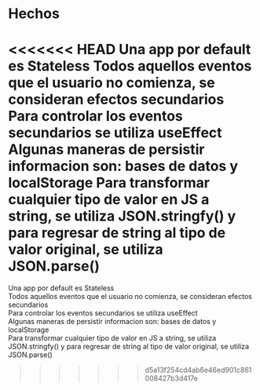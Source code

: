 # Hechos
<<<<<<< HEAD
Una app por default es Stateless
Todos aquellos eventos que el usuario no comienza, se consideran efectos secundarios
Para controlar los eventos secundarios se utiliza useEffect
Algunas maneras de persistir informacion son: bases de datos y localStorage
Para transformar cualquier tipo de valor en JS a string, se utiliza JSON.stringfy() y para regresar de string al tipo de valor original, se utiliza JSON.parse()
=======
Una app por default es Stateless </br>
Todos aquellos eventos que el usuario no comienza, se consideran efectos secundarios </br>
Para controlar los eventos secundarios se utiliza useEffect </br>
Algunas maneras de persistir informacion son: bases de datos y localStorage </br>
Para transformar cualquier tipo de valor en JS a string, se utiliza JSON.stringfy() y para regresar de string al tipo de valor original, se utiliza JSON.parse() </br>
>>>>>>> d5a13f254cd4ab6e46ed901c861008427b3d417e
